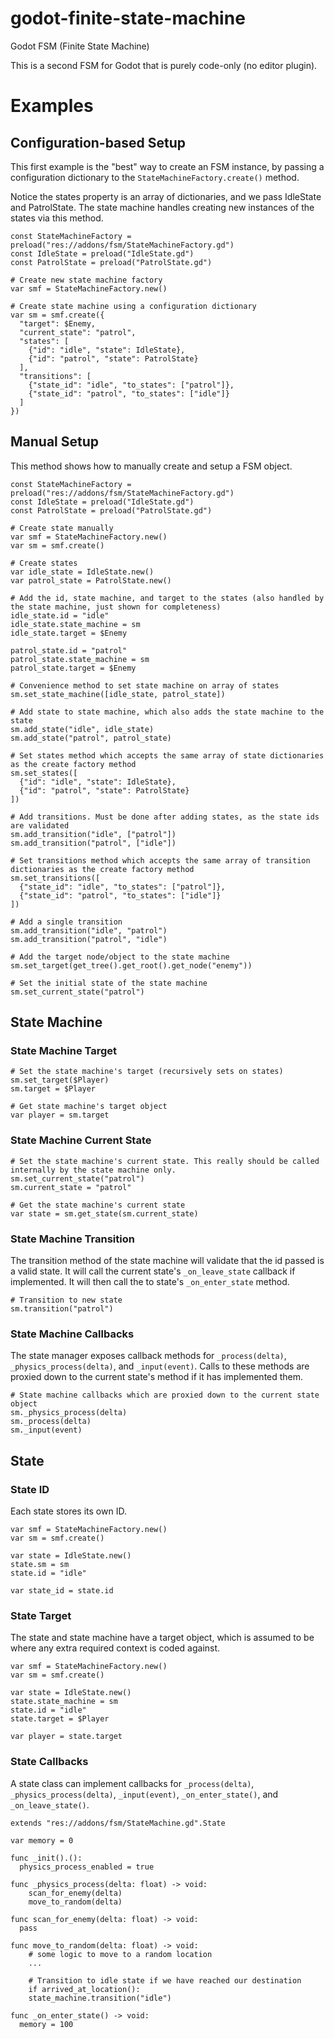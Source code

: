 # godot-finite-state-machine

Godot FSM (Finite State Machine)

This is a second FSM for Godot that is purely code-only (no editor plugin).

# Examples

## Configuration-based Setup

This first example is the "best" way to create an FSM instance, by passing a configuration dictionary to the `StateMachineFactory.create()` method.

Notice the states property is an array of dictionaries, and we pass IdleState and PatrolState. The state machine handles creating new instances of the states via this method.

```gdscript
const StateMachineFactory = preload("res://addons/fsm/StateMachineFactory.gd")
const IdleState = preload("IdleState.gd")
const PatrolState = preload("PatrolState.gd")

# Create new state machine factory
var smf = StateMachineFactory.new()

# Create state machine using a configuration dictionary
var sm = smf.create({
  "target": $Enemy,
  "current_state": "patrol",
  "states": [
    {"id": "idle", "state": IdleState},
    {"id": "patrol", "state": PatrolState}
  ],
  "transitions": [
    {"state_id": "idle", "to_states": ["patrol"]},
    {"state_id": "patrol", "to_states": ["idle"]}
  ]
})
```

## Manual Setup

This method shows how to manually create and setup a FSM object.

```gdscript
const StateMachineFactory = preload("res://addons/fsm/StateMachineFactory.gd")
const IdleState = preload("IdleState.gd")
const PatrolState = preload("PatrolState.gd")

# Create state manually
var smf = StateMachineFactory.new()
var sm = smf.create()

# Create states
var idle_state = IdleState.new()
var patrol_state = PatrolState.new()

# Add the id, state machine, and target to the states (also handled by the state machine, just shown for completeness)
idle_state.id = "idle"
idle_state.state_machine = sm
idle_state.target = $Enemy

patrol_state.id = "patrol"
patrol_state.state_machine = sm
patrol_state.target = $Enemy

# Convenience method to set state machine on array of states
sm.set_state_machine([idle_state, patrol_state])

# Add state to state machine, which also adds the state machine to the state
sm.add_state("idle", idle_state)
sm.add_state("patrol", patrol_state)

# Set states method which accepts the same array of state dictionaries as the create factory method
sm.set_states([
  {"id": "idle", "state": IdleState},
  {"id": "patrol", "state": PatrolState}
])

# Add transitions. Must be done after adding states, as the state ids are validated
sm.add_transition("idle", ["patrol"])
sm.add_transition("patrol", ["idle"])

# Set transitions method which accepts the same array of transition dictionaries as the create factory method
sm.set_transitions([
  {"state_id": "idle", "to_states": ["patrol"]},
  {"state_id": "patrol", "to_states": ["idle"]}
])

# Add a single transition
sm.add_transition("idle", "patrol")
sm.add_transition("patrol", "idle")

# Add the target node/object to the state machine
sm.set_target(get_tree().get_root().get_node("enemy"))

# Set the initial state of the state machine
sm.set_current_state("patrol")
```

## State Machine

### State Machine Target

```gdscript
# Set the state machine's target (recursively sets on states)
sm.set_target($Player)
sm.target = $Player

# Get state machine's target object
var player = sm.target
```

### State Machine Current State

```gdscript
# Set the state machine's current state. This really should be called internally by the state machine only.
sm.set_current_state("patrol")
sm.current_state = "patrol"

# Get the state machine's current state
var state = sm.get_state(sm.current_state)
```

### State Machine Transition

The transition method of the state machine will validate that the id passed is a valid state. It will call the current state's `_on_leave_state` callback if implemented. It will then call the to state's `_on_enter_state` method.

```gdscript
# Transition to new state
sm.transition("patrol")
```

### State Machine Callbacks

The state manager exposes callback methods for `_process(delta)`, `_physics_process(delta)`, and `_input(event)`. Calls to these methods are proxied down to the current state's method if it has implemented them.

```gdscript
# State machine callbacks which are proxied down to the current state object
sm._physics_process(delta)
sm._process(delta)
sm._input(event)
```

## State

### State ID

Each state stores its own ID.

```gdscript
var smf = StateMachineFactory.new()
var sm = smf.create()

var state = IdleState.new()
state.sm = sm
state.id = "idle"

var state_id = state.id
```

### State Target

The state and state machine have a target object, which is assumed to be where any extra required context is coded against.

```gdscript
var smf = StateMachineFactory.new()
var sm = smf.create()

var state = IdleState.new()
state.state_machine = sm
state.id = "idle"
state.target = $Player

var player = state.target
```

### State Callbacks

A state class can implement callbacks for `_process(delta)`, `_physics_process(delta)`, `_input(event)`, `_on_enter_state()`, and `_on_leave_state()`.

```gdscript
extends "res://addons/fsm/StateMachine.gd".State

var memory = 0

func _init().():
  physics_process_enabled = true

func _physics_process(delta: float) -> void:
	scan_for_enemy(delta)
	move_to_random(delta)

func scan_for_enemy(delta: float) -> void:
  pass

func move_to_random(delta: float) -> void:
	# some logic to move to a random location
	...

	# Transition to idle state if we have reached our destination
	if arrived_at_location():
    state_machine.transition("idle")

func _on_enter_state() -> void:
  memory = 100
```
